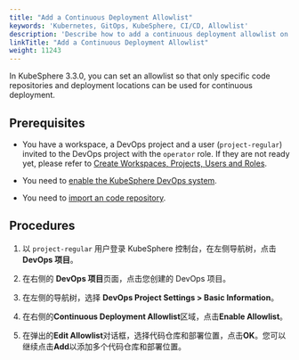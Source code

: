 ```yaml
---
title: "Add a Continuous Deployment Allowlist"
keywords: 'Kubernetes, GitOps, KubeSphere, CI/CD, Allowlist'
description: 'Describe how to add a continuous deployment allowlist on KubeSphere.'
linkTitle: "Add a Continuous Deployment Allowlist"
weight: 11243
---
```

In KubeSphere 3.3.0, you can set an allowlist so that only specific code repositories and deployment locations can be used for continuous deployment.

## Prerequisites

- You have a workspace, a DevOps project and a user (`project-regular`) invited to the DevOps project with the `operator` role. If they are not ready yet, please refer to [Create Workspaces, Projects, Users and Roles](../../../../quick-start/create-workspace-and-project/).

- You need to [enable the KubeSphere DevOps system](../../../../pluggable-components/devops/).

- You need to [import an code repository](../../../../devops-user-guide/how-to-use/code-repositories/import-code-repositories/).

## Procedures

1. 以 `project-regular` 用户登录 KubeSphere 控制台，在左侧导航树，点击 **DevOps 项目**。

2. 在右侧的 **DevOps 项目**页面，点击您创建的 DevOps 项目。

3. 在左侧的导航树，选择 **DevOps Project Settings > Basic Information**。

4. 在右侧的**Continuous Deployment Allowlist**区域，点击**Enable Allowlist**。

5. 在弹出的**Edit Allowlist**对话框，选择代码仓库和部署位置，点击**OK**。您可以继续点击**Add**以添加多个代码仓库和部署位置。